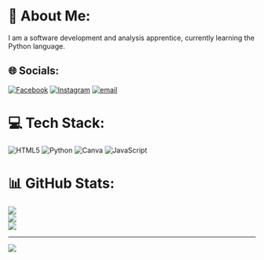 # 💫 About Me:
I am a software development and analysis apprentice, currently learning the Python language.


## 🌐 Socials:
[![Facebook](https://img.shields.io/badge/Facebook-%231877F2.svg?logo=Facebook&logoColor=white)](https://facebook.com/VictorJavierNaverosJoven) [![Instagram](https://img.shields.io/badge/Instagram-%23E4405F.svg?logo=Instagram&logoColor=white)](https://instagram.com/Victor_Javier_Naveros_Joven ) [![email](https://img.shields.io/badge/Email-D14836?logo=gmail&logoColor=white)](mailto:victorjaviernaverosjoven6@gmail.com) 

# 💻 Tech Stack:
![HTML5](https://img.shields.io/badge/html5-%23E34F26.svg?style=for-the-badge&logo=html5&logoColor=white) ![Python](https://img.shields.io/badge/python-3670A0?style=for-the-badge&logo=python&logoColor=ffdd54) ![Canva](https://img.shields.io/badge/Canva-%2300C4CC.svg?style=for-the-badge&logo=Canva&logoColor=white) ![JavaScript](https://img.shields.io/badge/JavaScript-F7DF1E?style=for-the-badge&logo=javascript&logoColor=black)

# 📊 GitHub Stats:
![](https://github-readme-stats.vercel.app/api?username=VictorNaveros&theme=dark&hide_border=false&include_all_commits=false&count_private=false)<br/>
![](https://nirzak-streak-stats.vercel.app/?user=VictorNaveros&theme=dark&hide_border=false)<br/>
![](https://github-readme-stats.vercel.app/api/top-langs/?username=VictorNaveros&theme=dark&hide_border=false&include_all_commits=false&count_private=false&layout=compact)

---
[![](https://visitcount.itsvg.in/api?id=VictorNaveros&icon=0&color=0)](https://visitcount.itsvg.in)

<!-- Proudly created with GPRM ( https://gprm.itsvg.in ) -->

